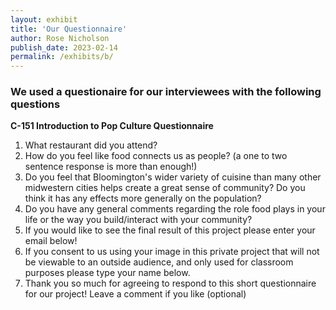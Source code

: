 ```yaml
---
layout: exhibit
title: 'Our Questionnaire'
author: Rose Nicholson
publish_date: 2023-02-14
permalink: /exhibits/b/
---
```

### We used a questionaire for our interviewees with the following questions
**C-151 Introduction to Pop Culture Questionnaire**

1. What restaurant did you attend? 
2. How do you feel like food connects us as people? (a one to two sentence response is more than enough!) 
3. Do you feel that Bloomington's wider variety of cuisine than many other midwestern cities helps create a great sense of community? Do you think it has any effects more generally on the population?  
4. Do you have any general comments regarding the role food plays in your life or the way you build/interact with your community? 
5. If you would like to see the final result of this project please enter your email below!
6. If you consent to us using your image in this private project that will not be viewable to an outside audience, and only used for classroom purposes please type your name below. 
7. Thank you so much for agreeing to respond to this short questionnaire for our project!  Leave a comment if you like (optional)
